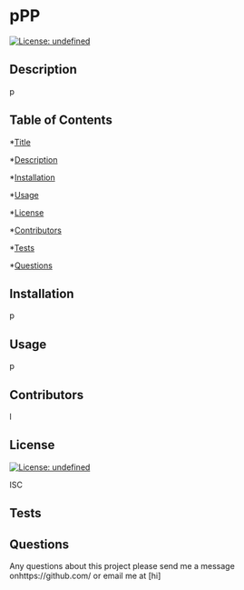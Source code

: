 
# pPP
[![License: undefined](https://img.shields.io/badge/License-ISC-brightgreen.svg)](https://opensource.org/licenses/ISC)


## Description

 p

## Table of Contents
*[Title](#title)

*[Description](#description)
    
*[Installation](#installation)
    
*[Usage](#usage)
    
*[License](#license)
    
*[Contributors](#contributor)
    
*[Tests](#test)
    
*[Questions](#questions)
    

## Installation

p

## Usage

p

## Contributors
l

## License
[![License: undefined](https://img.shields.io/badge/License-ISC-brightgreen.svg)](https://opensource.org/licenses/ISC)


ISC

## Tests


## Questions
Any questions about this project please send me a message onhttps://github.com/ or email me at [hi]
  
